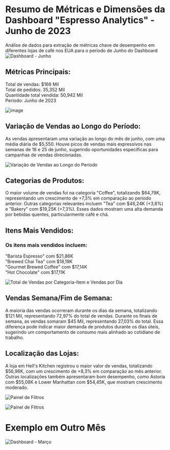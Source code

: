 # Resumo de Métricas e Dimensões da Dashboard "Espresso Analytics" - Junho de 2023
Análise de dados para extração de métricas chave de desempenho em diferentes lojas de café nos EUA para o período de Junho do Dashboard 
![Dashboard - Junho ](https://github.com/user-attachments/assets/f9e3ac6f-1b30-47c8-98c4-6f8fb5f859ac)


## Métricas Principais:
Total de vendas: $166 Mil<br>
Total de pedidos: 35,352 Mil<br>
Quantidade total vendida: 50,942 Mil<br>
Período: Junho de 2023


![image](https://github.com/user-attachments/assets/a9538287-d26e-4506-b816-4ae8fbe88d7b)

## Variação de Vendas ao Longo do Período:
As vendas apresentaram uma variação ao longo do mês de junho, com uma média diária de $5,550. Houve picos de vendas mais expressivos nas semanas de 18 e 25 de junho, sugerindo oportunidades específicas para campanhas de vendas direcionadas. <br>

![Variação de Vendas ao Longo do Período](https://github.com/user-attachments/assets/9992d321-04ee-49fd-a12c-3b24fe13da01)

## Categorias de Produtos:
O maior volume de vendas foi na categoria "Coffee", totalizando $64,79K, representando um crescimento de +7,3% em comparação ao período anterior.
Outras categorias relevantes incluem "Tea" com $46,24K (+3,8%) e "Bakery" com $19,25K (+7,3%). Esses dados mostram uma alta demanda por bebidas quentes, particularmente café e chá. <br> 

## Itens Mais Vendidos:
### Os itens mais vendidos incluem:
"Barista Espresso" com $21,86K <br>
"Brewed Chai Tea" com $18,19K <br>
"Gourmet Brewed Coffee" com $17,14K <br> 
"Hot Chocolate" com $17,11K <br> 

![Total de Vendas por Categoria-Item e Vendas por Dia](https://github.com/user-attachments/assets/6c9482e6-1fa5-4638-8130-3b86d5b384f9)

## Vendas Semana/Fim de Semana:
A maioria das vendas ocorreram durante os dias da semana, totalizando $121 Mil, representando 72,97% do total de vendas.
Durante os finais de semana, as vendas somaram $45 Mil, representando 27,03% do total. Essa diferença pode indicar maior demanda de produtos durante os dias úteis, sugerindo um comportamento de consumo mais alinhado ao cotidiano de trabalho. <br>

## Localização das Lojas:
A loja em Hell's Kitchen registrou o maior valor de vendas, totalizando $56,96K, com um crescimento de +8,3% em comparação ao mês anterior.
Outras localizações também apresentaram bom desempenho, como Astoria com $55,08K e Lower Manhattan com $54,45K, que mostram crescimento moderado. <br> 

![Painel de Filtros](https://github.com/user-attachments/assets/62a2c099-29d1-4706-bda0-64889d809918)

![Paínel de Filtros ](https://github.com/user-attachments/assets/12822be6-329e-4a24-8015-69368ba48d76)

# Exemplo em Outro Mês 
![Dashboard - Março ](https://github.com/user-attachments/assets/36134643-770c-46d3-8a1b-7efd63eb9d67)



